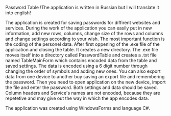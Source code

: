 Password Table
!The application is written in Russian but I will translate it into english!

The application is created for saving passwords for diffirent websites and services. 
During the work of the application you can easily put in new information, add new rows, columns, change size of the rows and columns and change settings according to your wish.
The most important function is the coding of the personel data. After first oppening of the .exe file of the application and closing the table. It creates a new directory.
The .exe file moves itself into a directory called PasswordTable and creates a .txt file named TableMainForm which contains encoded data from the table and saved settings.
The data is encoded using a 6 digit number through changing the order of symbols and adding new ones.
You can also export data from one device to another buy saving an export file and remembering the password. Then you need to open application on the new device, import the file and enter the password.
Both settings and data should be saved. Column headers and Service's names are not encoded, because they are repetetive and may give out the way in which the app encodes data.

The application was created using WindowsForms and language C#.
